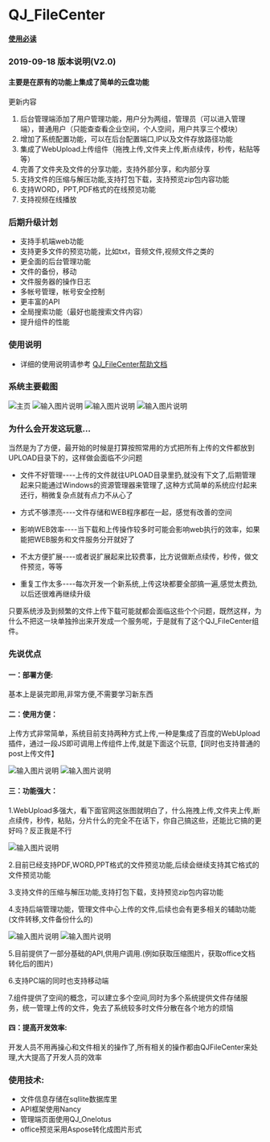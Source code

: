 # QJ_FileCenter

#### [使用必读](http://www.qijiekeji.com)

### 2019-09-18 版本说明(V2.0)

#### 主要是在原有的功能上集成了简单的云盘功能

更新内容
1. 后台管理端添加了用户管理功能，用户分为两组，管理员（可以进入管理端），普通用户（只能查查看企业空间，个人空间，用户共享三个模块）
2. 增加了系统配置功能，可以在后台配置端口,IP以及文件存放路径功能
3. 集成了WebUpload上传组件（拖拽上传,文件夹上传,断点续传，秒传，粘贴等等）
3. 完善了文件夹及文件的分享功能，支持外部分享，和内部分享
4. 支持文件的压缩与解压功能,支持打包下载，支持预览zip包内容功能
5. 支持WORD，PPT,PDF格式的在线预览功能
6. 支持视频在线播放

### 后期升级计划
- 支持手机端web功能
- 支持更多文件的预览功能，比如txt，音频文件,视频文件之类的
- 更全面的后台管理功能
- 文件的备份，移动
- 文件服务器的操作日志
- 多帐号管理，帐号安全控制
- 更丰富的API
- 全局搜索功能（最好也能搜索文件内容）
- 提升组件的性能
### 使用说明
- 详细的使用说明请参考 [QJ_FileCenter帮助文档](http://www.qijiekeji.com/?id=10)
### 系统主要截图
![主页](https://images.gitee.com/uploads/images/2019/0919/161658_83335e13_11702.png "屏幕截图.png")
![输入图片说明](https://images.gitee.com/uploads/images/2019/0919/161752_59784343_11702.png "屏幕截图.png")
![输入图片说明](https://images.gitee.com/uploads/images/2019/0919/161818_d0ff5fc4_11702.png "屏幕截图.png")
![输入图片说明](https://images.gitee.com/uploads/images/2019/0919/161837_defb482a_11702.png "屏幕截图.png")


### 为什么会开发这玩意...
当然是为了方便，最开始的时候是打算按照常用的方式把所有上传的文件都放到UPLOAD目录下的，这样做会面临不少问题

- 文件不好管理----上传的文件就往UPLOAD目录里扔,就没有下文了,后期管理起来只能通过Windows的资源管理器来管理了,这种方式简单的系统应付起来还行，稍微复杂点就有点力不从心了

- 方式不够漂亮----文件存储和WEB程序都在一起，感觉有改善的空间

- 影响WEB效率----当下载和上传操作较多时可能会影响web执行的效率，如果能把WEB服务和文件服务分开就好了

- 不太方便扩展----或者说扩展起来比较费事，比方说做断点续传，秒传，做文件预览，等等

- 重复工作太多----每次开发一个新系统,上传这块都要全部搞一遍,感觉太费劲,以后还很难再继续升级

只要系统涉及到频繁的文件上传下载可能就都会面临这些个个问题，既然这样，为什么不把这一块单独拎出来开发成一个服务呢，于是就有了这个QJ_FileCenter组件。

### 先说优点
#### 一：部署方便: 
基本上是装完即用,非常方便,不需要学习新东西
#### 二：使用方便：
上传方式非常简单，系统目前支持两种方式上传,一种是集成了百度的WebUpload插件，通过一段JS即可调用上传组件上传,就是下面这个玩意,【同时也支持普通的post上传文件】

![输入图片说明](https://images.gitee.com/uploads/images/2019/0919/161354_f6b269d0_11702.png "在这里输入图片标题")
![输入图片说明](https://images.gitee.com/uploads/images/2019/0919/161355_aefd4a30_11702.png "在这里输入图片标题")


#### 三：功能强大：
1.WebUpload多强大，看下面官网这张图就明白了，什么拖拽上传,文件夹上传,断点续传，秒传，粘贴，分片什么的完全不在话下，你自己搞这些，还能比它搞的更好吗？反正我是不行

![输入图片说明](https://images.gitee.com/uploads/images/2019/0919/161355_7c47a0e1_11702.png "WebUpload组件")

2.目前已经支持PDF,WORD,PPT格式的文件预览功能,后续会继续支持其它格式的文件预览功能

3.支持文件的压缩与解压功能,支持打包下载，支持预览zip包内容功能

4.支持后端管理功能，管理文件中心上传的文件,后续也会有更多相关的辅助功能(文件转移,文件备份什么的)

![输入图片说明](https://images.gitee.com/uploads/images/2019/0919/161355_0701d913_11702.png "管理首页")
![输入图片说明](https://images.gitee.com/uploads/images/2019/0919/161355_b7668d5a_11702.png "文件管理")

5.目前提供了一部分基础的API,供用户调用.(例如获取压缩图片，获取office文档转化后的图片)

6.支持PC端的同时也支持移动端

7.组件提供了空间的概念，可以建立多个空间,同时为多个系统提供文件存储服务，统一管理上传的文件，免去了系统较多时文件分散在各个地方的烦恼


#### 四：提高开发效率:
开发人员不用再操心和文件相关的操作了,所有相关的操作都由QJFileCenter来处理,大大提高了开发人员的效率

### 使用技术:
- 文件信息存储在sqllite数据库里
- API框架使用Nancy
- 管理端页面使用QJ_Onelotus
- office预览采用Aspose转化成图片形式

